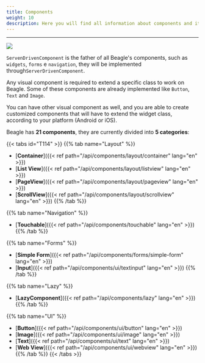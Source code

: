 ```yaml
---
title: Components
weight: 10
description: Here you will find all information about components and its attributes details.
---
```


---

![](/shared/components-01-beagle.png)

`ServenDrivenComponent` is the father of all Beagle's components, such as `widgets`, `forms` e `navigation`, they will be implemented through`ServerDrivenComponent`.

Any visual component is required to extend a specific class to work on Beagle. Some of these components are already implemented like `Button`, `Text` and `Image`.

You can have other visual component as well, and you are able to create customized components that will have to extend the widget class, according to your platform \(Android or iOS\).

Beagle has **21 components**, they are currently divided into **5 categories**:

{{< tabs id="T114" >}}
{{% tab name="Layout" %}}

- [**Container**]({{< ref path="/api/components/layout/container" lang="en" >}})
- [**List View**]({{< ref path="/api/components/layout/listview" lang="en" >}})
- [**PageView**]({{< ref path="/api/components/layout/pageview" lang="en" >}})
- [**ScrollView**]({{< ref path="/api/components/layout/scrollview" lang="en" >}})
  {{% /tab %}}

{{% tab name="Navigation" %}}

- [**Touchable**]({{< ref path="/api/components/touchable" lang="en" >}})
  {{% /tab %}}

{{% tab name="Forms" %}}

- [**Simple Form**]({{< ref path="/api/components/forms/simple-form" lang="en" >}})
- [**Input**]({{< ref path="/api/components/ui/textinput" lang="en" >}})
  {{% /tab %}}

{{% tab name="Lazy" %}}

- [**LazyComponent**]({{< ref path="/api/components/lazy" lang="en" >}})
  {{% /tab %}}

{{% tab name="UI" %}}

- [**Button**]({{< ref path="/api/components/ui/button" lang="en" >}})
- [**Image**]({{< ref path="/api/components/ui/image" lang="en" >}})
- [**Text**]({{< ref path="/api/components/ui/text" lang="en" >}})
- [**Web View**]({{< ref path="/api/components/ui/webview" lang="en" >}})
  {{% /tab %}}
  {{< /tabs >}}
